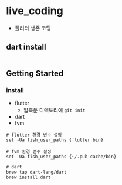 # live_coding

* 플러터 생존 코딩

## dart install 
```shell scrip
```

## Getting Started

### install
* flutter
  * 압축푼 디렉토리에 `git init`
* dart
* fvm

```shell script
# flutter 환경 변수 설정
set -Ua fish_user_paths {flutter bin}

# fvm 환경 변수 설정
set -Ua fish_user_paths {~/.pub-cache/bin}

# dart 
brew tap dart-lang/dart
brew install dart
```

